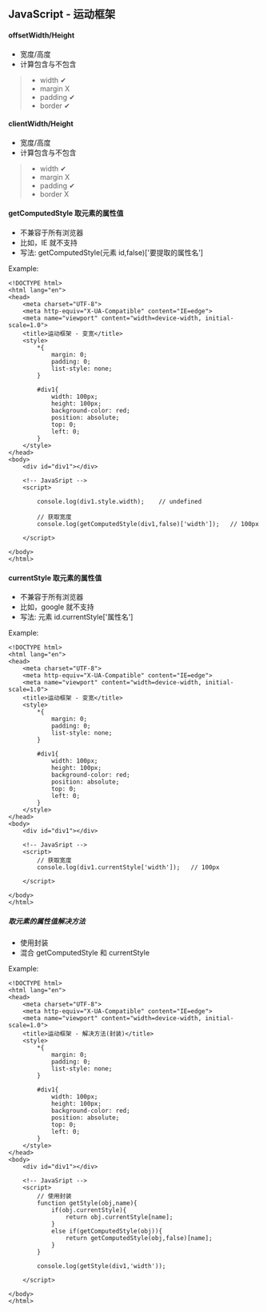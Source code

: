 ## JavaScript - 运动框架

#### offsetWidth/Height
+ 宽度/高度
+ 计算包含与不包含
> + width   ✔
> + margin  X
> + padding ✔
> + border  ✔

#### clientWidth/Height
+ 宽度/高度
+ 计算包含与不包含
> + width   ✔
> + margin  X
> + padding ✔
> + border  X

#### getComputedStyle 取元素的属性值
+ 不兼容于所有浏览器
+ 比如，IE 就不支持
+ 写法: getComputedStyle(元素 id,false)['要提取的属性名']

Example:
```
<!DOCTYPE html>
<html lang="en">
<head>
    <meta charset="UTF-8">
    <meta http-equiv="X-UA-Compatible" content="IE=edge">
    <meta name="viewport" content="width=device-width, initial-scale=1.0">
    <title>运动框架 - 变宽</title>
    <style>
        *{
            margin: 0;
            padding: 0;
            list-style: none;
        }

        #div1{
            width: 100px;
            height: 100px;
            background-color: red;
            position: absolute;
            top: 0;
            left: 0;
        }
    </style>
</head>
<body>
    <div id="div1"></div>

    <!-- JavaSript -->
    <script>

        console.log(div1.style.width);    // undefined

        // 获取宽度
        console.log(getComputedStyle(div1,false)['width']);   // 100px

    </script>
    
</body>
</html>
```


#### currentStyle 取元素的属性值
+ 不兼容于所有浏览器
+ 比如，google 就不支持
+ 写法: 元素 id.currentStyle['属性名']

Example:
```
<!DOCTYPE html>
<html lang="en">
<head>
    <meta charset="UTF-8">
    <meta http-equiv="X-UA-Compatible" content="IE=edge">
    <meta name="viewport" content="width=device-width, initial-scale=1.0">
    <title>运动框架 - 变宽</title>
    <style>
        *{
            margin: 0;
            padding: 0;
            list-style: none;
        }

        #div1{
            width: 100px;
            height: 100px;
            background-color: red;
            position: absolute;
            top: 0;
            left: 0;
        }
    </style>
</head>
<body>
    <div id="div1"></div>

    <!-- JavaSript -->
    <script>
        // 获取宽度
        console.log(div1.currentStyle['width']);   // 100px

    </script>
    
</body>
</html>
```

##### 取元素的属性值解决方法
+ 使用封装
+ 混合 getComputedStyle 和 currentStyle

Example:
```
<!DOCTYPE html>
<html lang="en">
<head>
    <meta charset="UTF-8">
    <meta http-equiv="X-UA-Compatible" content="IE=edge">
    <meta name="viewport" content="width=device-width, initial-scale=1.0">
    <title>运动框架 - 解决方法(封装)</title>
    <style>
        *{
            margin: 0;
            padding: 0;
            list-style: none;
        }

        #div1{
            width: 100px;
            height: 100px;
            background-color: red;
            position: absolute;
            top: 0;
            left: 0;
        }
    </style>
</head>
<body>
    <div id="div1"></div>

    <!-- JavaSript -->
    <script>
        // 使用封装
        function getStyle(obj,name){
            if(obj.currentStyle){
                return obj.currentStyle[name];
            }
            else if(getComputedStyle(obj)){
                return getComputedStyle(obj,false)[name];
            }
        }

        console.log(getStyle(div1,'width'));

    </script>
    
</body>
</html>
```






